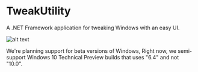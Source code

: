 # TweakUtility
A .NET Framework application for tweaking Windows with an easy UI.

![alt text](https://raw.githubusercontent.com/Craftplacer/TweakUtility/master/readme.png "TweakUtility in Action")

We're planning support for beta versions of Windows, Right now, we semi-support Windows 10 Technical Preview builds that uses "6.4" and not "10.0".
